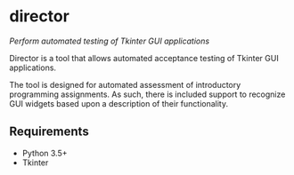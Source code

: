 # director

_Perform automated testing of Tkinter GUI applications_

Director is a tool that allows automated acceptance testing
of Tkinter GUI applications.

The tool is designed for automated assessment of introductory
programming assignments.
As such, there is included support to recognize GUI widgets
based upon a description of their functionality.

## Requirements

* Python 3.5+
* Tkinter

